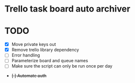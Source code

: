 # Trello task board auto archiver

# TODO
- [x] Move private keys out
- [x] Remove trello library dependency
- [ ] Error handling
- [ ] Parameterize board and queue names
- [ ] Make sure the script can only be run once per day
- ~~[ ] Automate auth~~
